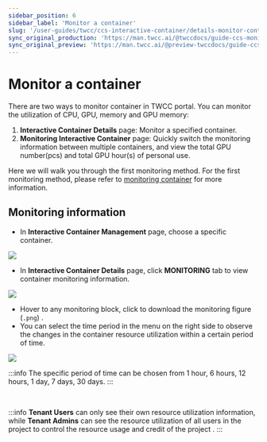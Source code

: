 ```yaml
---
sidebar_position: 6
sidebar_label: 'Monitor a container'
slug: '/user-guides/twcc/ccs-interactive-container/details-monitor-container'
sync_original_production: 'https://man.twcc.ai/@twccdocs/guide-ccs-monitor-zh' 
sync_original_preview: 'https://man.twcc.ai/@preview-twccdocs/guide-ccs-monitor-zh' 
---
```


# Monitor a container

There are two ways to monitor container in TWCC portal. You can monitor the utilization of CPU, GPU, memory and GPU memory:

1. **Interactive Container Details** page: Monitor a specified container.
2. **Monitoring Interactive Container** page: Quickly switch the monitoring information between multiple containers, and view the total GPU number(pcs) and total GPU hour(s) of personal use.

Here we will walk you through the first monitoring method. For the first monitoring method, please refer to [monitoring container](/docs/user-guides/twcc/ccs-interactive-container/containers/details/details-monitor-container.md) for more information.

## Monitoring information

* In **Interactive Container Management** page, choose a specific container.

![](https://cos.twcc.ai/SYS-MANUAL/uploads/upload_ae7be7274e4ae575a119f7bf456fca6d.png)

* In **Interactive Container Details** page, click **MONITORING** tab to view container monitoring information.

![](https://cos.twcc.ai/SYS-MANUAL/uploads/upload_c97047bbb8176ced48bef6c1383e273e.png)

- Hover to any monitoring block, click <i class="fa fa-arrow-circle-o-down" aria-hidden="true"></i> to download the monitoring figure (`.png`) .
- You can select the time period in the menu on the right side to observe the changes in the container resource utilization within a certain period of time.

![](https://cos.twcc.ai/SYS-MANUAL/uploads/upload_9195b9f05876c34d1671ce0048f3b5d0.png)


:::info
The specific period of time can be chosen from 1 hour, 6 hours, 12 hours, 1 day, 7 days, 30 days.
:::

<br/>


:::info
**Tenant Users** can only see their own resource utilization information, while **Tenant Admins** can see the resource utilization of all users in the project to control the resource usage and credit of the project .
:::